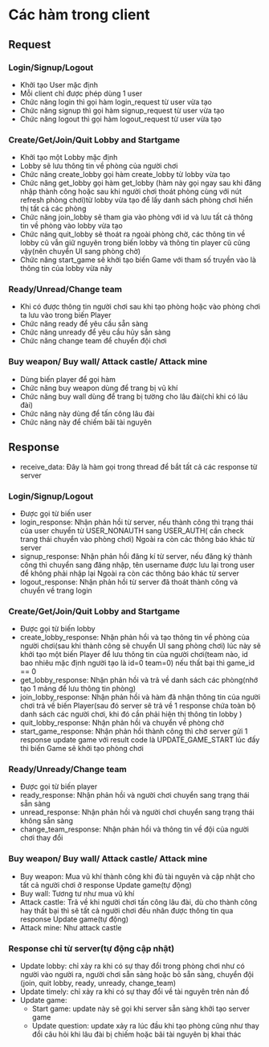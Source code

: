 # Các hàm trong client
## Request
### Login/Signup/Logout
- Khởi tạo User mặc định
-  Mỗi client chỉ được phép dùng 1 user
- Chức năng login thì gọi hàm login_request từ user vừa tạo
- Chức năng signup thì gọi hàm signup_request từ user vừa tạo
- Chức năng logout thì gọi hàm logout_request từ user vừa tạo

### Create/Get/Join/Quit Lobby and Startgame
- Khởi tạo một Lobby mặc định
- Lobby sẽ lưu thông tin về phòng của người chơi
- Chức năng create_lobby gọi hàm create_lobby từ lobby vừa tạo
- Chức năng get_lobby gọi hàm get_lobby (hàm này gọi ngay sau khi đăng nhập thành công hoặc sau khi người chơi thoát phòng cùng với nút refresh phòng chơi)từ lobby vừa tạo để lấy danh sách phòng chơi hiển thị tất cả các phòng
- Chức năng join_lobby sẽ tham gia vào phòng với id và lưu tất cả thông tin về phòng vào lobby vừa tạo
- Chức năng quit_lobby sẽ thoát ra ngoài phòng chờ, các thông tin về lobby cũ vẫn giữ nguyên trong biến lobby và thông tin player cũ cũng vậy(nên chuyển UI sang phòng chờ)
- Chức năng start_game sẽ khởi tạo biến Game với tham số truyền vào là thông tin của lobby vừa nãy

### Ready/Unread/Change team
- Khi có được thông tin người chơi sau khi tạo phòng hoặc vào phòng chơi ta lưu vào trong biến Player
- Chức năng ready để yêu cầu sẵn sàng
- Chức năng unready để yêu cầu hủy sẵn sàng
- Chức năng change team để chuyển đội chơi

### Buy weapon/ Buy wall/ Attack castle/ Attack mine
- Dùng biến player để gọi hàm
- Chức năng buy weapon dùng để trang bị vũ khí
- Chức năng buy wall dùng để trang bị tường cho lâu đài(chỉ khi có lâu đài)
- Chức năng này dùng để tấn công lâu đài
- Chức năng này để chiếm bãi tài nguyên

## Response
- receive_data: Đây là hàm gọi trong thread để bắt tất cả các response từ server

### Login/Signup/Logout
- Được gọi từ biến user
- login_response: Nhận phản hồi từ server, nếu thành công thì trạng thái của user chuyển từ USER_NONAUTH sang USER_AUTH( cần check trang thái chuyển vào phòng chơi)
Ngoài ra còn các thông báo khác từ server
- signup_response: Nhận phản hồi đăng kí từ server, nếu đăng ký thành công thì chuyển sang đăng nhập, tên username được lưu lại trong user để không phải nhập lại
Ngoài ra còn các thông báo khác từ server
- logout_response: Nhận phản hồi từ server đã thoát thành công và chuyển về trang login

### Create/Get/Join/Quit Lobby and Startgame
- Được gọi từ biến lobby
- create_lobby_response: Nhận phản hồi và tạo thông tin về phòng của người chơi(sau khi thành công sẽ chuyển UI sang phòng chơi) lúc này sẽ khởi tạo một biến Player để lưu thông tin của người chơi(team nào, id bao nhiêu mặc định người tạo là id=0 team=0) nếu thất bại thì game_id == 0
- get_lobby_response: Nhận phản hồi và trả về danh sách các phòng(nhớ tạo 1 mảng để lưu thông tin phòng)
- join_lobby_response: Nhận phản hồi và hàm đã nhận thông tin của người chơi trả về biến Player(sau đó server sẽ trả về 1 response chứa toàn bộ danh sách các người chơi, khi đó cần phải hiện thị thông tin lobby )
- quit_lobby_response: Nhận phản hồi và chuyển về phòng chờ
- start_game_response: Nhận phản hồi thành công thì chờ server gửi 1 response update game với result code là UPDATE_GAME_START lúc đấy thì biến Game sẽ khởi tạo phòng chơi

### Ready/Unready/Change team
- Được gọi từ biến player
- ready_response: Nhận phản hồi và người chơi chuyển sang trạng thái sẵn sàng
- unread_response: Nhận phản hồi và người chơi chuyển sang trạng thái không sẵn sàng
- change_team_response: Nhận phản hồi và thông tin về đội của người chơi thay đổi

### Buy weapon/ Buy wall/ Attack castle/ Attack mine
- Buy weapon: Mua vũ khí thành công khi đủ tài nguyên và cập nhật cho tất cả người chơi ở response Update game(tự động)
- Buy wall: Tương tư như mua vũ khí
- Attack castle: Trả về khi người chơi tấn công lâu đài, dù cho thành công hay thất bại thì sẽ tất cả người chơi đều nhân được thông tin qua response Update game(tự động)
- Attack mine: Như attack castle

### Response chỉ từ server(tự động cập nhật)
- Update lobby: chỉ xảy ra khi có sự thay đổi trong phòng chơi như có người vào người ra, người chơi sẵn sàng hoặc bỏ sẵn sàng, chuyển đội (join, quit lobby, ready, unready, change_team)
- Update timely: chỉ xảy ra khi có sự thay đổi về tài nguyên trên nản đồ
- Update game:
    - Start game: update này sẽ gọi khi server sẵn sàng khởi tạo server game
    - Update question: update xảy ra lúc đầu khi tạo phòng cũng như thay đổi câu hỏi khi lâu đài bị chiếm hoặc bãi tài nguyên bị khai thác






